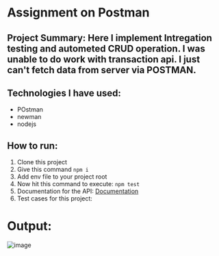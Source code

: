 # Assignment on Postman 

## Project Summary: Here I implement Intregation testing and autometed CRUD operation. I was unable to do work with transaction api. I just can't fetch data from server via POSTMAN.

## Technologies I have used:
- POstman
- newman
- nodejs

## How to run:
1. Clone this project
2. Give this command `npm i`
3. Add env file to your project root
4. Now hit this command to execute: ```npm test```
5. Documentation for the API: [Documentation](https://documenter.getpostman.com/view/37969135/2sAXqng4ym)
6. Test cases for this project:

# Output: 
![image](https://github.com/user-attachments/assets/04e9703a-6b02-46d4-b4fc-a4b8617802a5)
